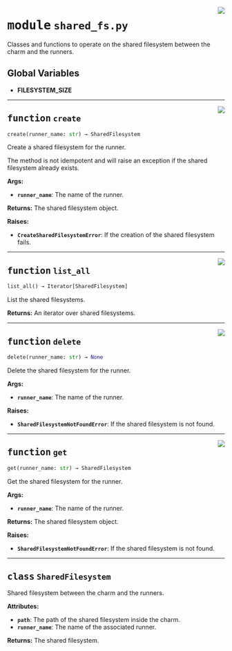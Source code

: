 <!-- markdownlint-disable -->

<a href="../src/shared_fs.py#L0"><img align="right" style="float:right;" src="https://img.shields.io/badge/-source-cccccc?style=flat-square"></a>

# <kbd>module</kbd> `shared_fs.py`
Classes and functions to operate on the shared filesystem between the charm and the runners. 

**Global Variables**
---------------
- **FILESYSTEM_SIZE**

---

<a href="../src/shared_fs.py#L44"><img align="right" style="float:right;" src="https://img.shields.io/badge/-source-cccccc?style=flat-square"></a>

## <kbd>function</kbd> `create`

```python
create(runner_name: str) → SharedFilesystem
```

Create a shared filesystem for the runner. 

The method is not idempotent and will raise an exception if the shared filesystem already exists. 



**Args:**
 
 - <b>`runner_name`</b>:  The name of the runner. 



**Returns:**
 The shared filesystem object. 



**Raises:**
 
 - <b>`CreateSharedFilesystemError`</b>:  If the creation of the shared filesystem fails. 


---

<a href="../src/shared_fs.py#L89"><img align="right" style="float:right;" src="https://img.shields.io/badge/-source-cccccc?style=flat-square"></a>

## <kbd>function</kbd> `list_all`

```python
list_all() → Iterator[SharedFilesystem]
```

List the shared filesystems. 



**Returns:**
  An iterator over shared filesystems. 


---

<a href="../src/shared_fs.py#L103"><img align="right" style="float:right;" src="https://img.shields.io/badge/-source-cccccc?style=flat-square"></a>

## <kbd>function</kbd> `delete`

```python
delete(runner_name: str) → None
```

Delete the shared filesystem for the runner. 



**Args:**
 
 - <b>`runner_name`</b>:  The name of the runner. 



**Raises:**
 
 - <b>`SharedFilesystemNotFoundError`</b>:  If the shared filesystem is not found. 


---

<a href="../src/shared_fs.py#L123"><img align="right" style="float:right;" src="https://img.shields.io/badge/-source-cccccc?style=flat-square"></a>

## <kbd>function</kbd> `get`

```python
get(runner_name: str) → SharedFilesystem
```

Get the shared filesystem for the runner. 



**Args:**
 
 - <b>`runner_name`</b>:  The name of the runner. 



**Returns:**
 The shared filesystem object. 



**Raises:**
 
 - <b>`SharedFilesystemNotFoundError`</b>:  If the shared filesystem is not found. 


---

## <kbd>class</kbd> `SharedFilesystem`
Shared filesystem between the charm and the runners. 



**Attributes:**
 
 - <b>`path`</b>:  The path of the shared filesystem inside the charm. 
 - <b>`runner_name`</b>:  The name of the associated runner. 

**Returns:**
 The shared filesystem. 





